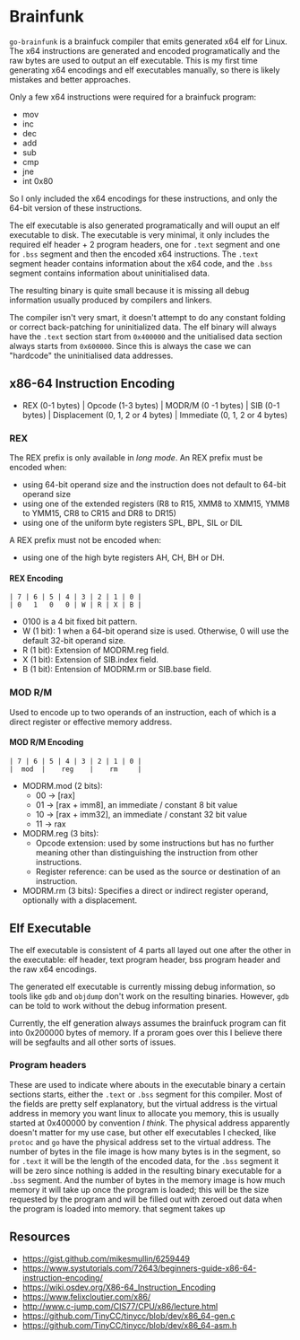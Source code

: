 # Brainfunk

`go-brainfunk` is a brainfuck compiler that emits generated x64 elf for Linux.
The x64 instructions are generated and encoded programatically and the raw bytes
are used to output an elf executable. This is my first time generating x64 encodings
and elf executables manually, so there is likely mistakes and better approaches.

Only a few x64 instructions were required for a brainfuck program:

- mov
- inc
- dec
- add
- sub
- cmp
- jne
- int 0x80

So I only included the x64 encodings for these instructions, and only
the 64-bit version of these instructions.

The elf executable is also generated programatically and will ouput an elf 
executable to disk. The executable is very minimal, it only includes
the required elf header + 2 program headers, one for `.text` segment
and one for `.bss` segment and then the encoded x64 instructions. 
The `.text` segment header contains information about the x64 code, 
and the `.bss` segment contains information about uninitialised data.

The resulting binary is quite small because it is missing all debug
information usually produced by compilers and linkers.

The compiler isn't very smart, it doesn't attempt to do any constant
folding or correct back-patching for uninitialized data. The elf binary
will always have the `.text` section start from `0x400000` and the 
unitialised data section always starts from `0x600000`. Since this is
always the case we can "hardcode" the uninitialised data addresses.

## x86-64 Instruction Encoding

- REX (0-1 bytes) | Opcode (1-3 bytes) | MODR/M (0 -1 bytes) | SIB (0-1 bytes) | Displacement (0, 1, 2 or 4 bytes) | Immediate (0, 1, 2 or 4 bytes)

### REX

The REX prefix is only available in *long mode*. An REX prefix
must be encoded when:

- using 64-bit operand size and the instruction does not default to 64-bit operand size
- using one of the extended registers (R8 to R15, XMM8 to XMM15, YMM8 to YMM15, CR8 to CR15 and DR8 to DR15)
- using one of the uniform byte registers SPL, BPL, SIL or DIL

A REX prefix must not be encoded when:

- using one of the high byte registers AH, CH, BH or DH.

#### REX Encoding

```
| 7 | 6 | 5 | 4 | 3 | 2 | 1 | 0 |
| 0   1   0   0 | W | R | X | B |
```

- 0100 is a 4 bit fixed bit pattern.
- W (1 bit): 1 when a 64-bit operand size is used. Otherwise, 0 will use the default 32-bit operand size.
- R (1 bit): Extension of MODRM.reg field.
- X (1 bit): Extension of SIB.index field.
- B (1 bit): Entension of MODRM.rm or SIB.base field.

### MOD R/M

Used to encode up to two operands of an instruction, each of which is a 
direct register or effective memory address.

#### MOD R/M Encoding

```
| 7 | 6 | 5 | 4 | 3 | 2 | 1 | 0 |
|  mod  |    reg    |    rm     |
```

- MODRM.mod (2 bits):
	- 00 -> [rax]
	- 01 -> [rax + imm8], an immediate / constant 8 bit value
	- 10 -> [rax + imm32], an immediate / constant 32 bit value
	- 11 -> rax
- MODRM.reg (3 bits): 
	- Opcode extension: used by some instructions but has no further meaning other than distinguishing the instruction from other instructions.
	- Register reference: can be used as the source or destination of an instruction.
- MODRM.rm (3 bits): Specifies a direct or indirect register operand, optionally with a displacement.

## Elf Executable

The elf executable is consistent of 4 parts all layed out one after the other
in the executable: elf header, text program header, bss program header and
the raw x64 encodings. 

The generated elf executable is currently missing debug information, so 
tools like `gdb` and `objdump` don't work on the resulting binaries. However,
`gdb` can be told to work without the debug information present.

Currently, the elf generation always assumes the brainfuck program can
fit into 0x200000 bytes of memory. If a proram goes over this I believe
there will be segfaults and all other sorts of issues.

### Program headers

These are used to indicate where abouts in the executable binary a
certain sections starts, either the `.text` or `.bss` segment for
this compiler. Most of the fields are pretty self explanatory, but 
the virtual address is the virtual address in memory you want linux
to allocate you memory, this is usually started at 0x400000 by 
convention _I think_. The physical address apparently doesn't matter
for my use case, but other elf executables I checked, like `protoc` 
and `go` have the physical address set to the virtual address. The 
number of bytes in the file image is how many bytes is in the segment,
so for `.text` it will be the length of the encoded data, for the
`.bss` segment it will be zero since nothing is added in the resulting 
binary executable for a `.bss` segment. And the number of bytes in the 
memory image is how much memory it will take up once the program is loaded;
this will be the size requested by the program and will be filled out
with zeroed out data when the program is loaded into memory.
that segment takes up

## Resources

- https://gist.github.com/mikesmullin/6259449
- https://www.systutorials.com/72643/beginners-guide-x86-64-instruction-encoding/
- https://wiki.osdev.org/X86-64_Instruction_Encoding
- https://www.felixcloutier.com/x86/
- http://www.c-jump.com/CIS77/CPU/x86/lecture.html
- https://github.com/TinyCC/tinycc/blob/dev/x86_64-gen.c
- https://github.com/TinyCC/tinycc/blob/dev/x86_64-asm.h
